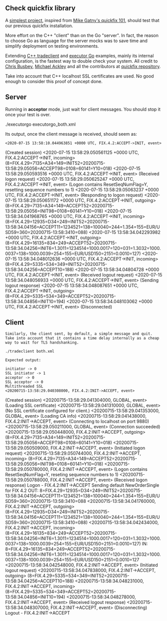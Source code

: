 ## Check quickfix library

A [simplest project](simplest/README.md), inspired from [Mike Gatny's quickfix 101](https://github.com/mgatny/quickfix_101), should test that our previous quickfix installation.

More effort on the C++ "client" than on the Go "server". In fact, the reason to choose Go as language for the server mocks was to save time and simplify deployment on testing environments.

Extending [C++ tradeclient]() and [executor Go](https://github.com/quickfixgo/examples) examples, mainly its internal configuration, is the fastest way to double check your system. All credit to [Chris Busbey](https://github.com/cbusbey), [Michael Ackley](https://github.com/ackleymi) and all the contributors at [quickfix repository](https://github.com/quickfix/quickfix).

Take into account that C++ localhost SSL certificates are used. No good enough to consider this proof of concept done.

## Server

Running in **acceptor** mode, just wait for client messages. You should stop it once your test is over.

./executorgo executorgo_both.xml

Its output, once the client message is received, should seem as:

    <2020-07-15 13:58:10.044963851 +0000 UTC, FIX.4.2:ACCEPT->INIT, event>
(Created session)
    <2020-07-15 13:58:29.050561125 +0000 UTC, FIX.4.2:ACCEPT->INIT, incoming>
(8=FIX.4.29=7135=A34=149=INIT52=20200715-13:58:29.05056=ACCEPT98=0108=60141=Y10=018)
    <2020-07-15 13:58:29.050593516 +0000 UTC, FIX.4.2:ACCEPT->INIT, event>
(Received logon request)
    <2020-07-15 13:58:29.050625247 +0000 UTC, FIX.4.2:ACCEPT->INIT, event>
(Logon contains ResetSeqNumFlag=Y, resetting sequence numbers to 1)
    <2020-07-15 13:58:29.05063237 +0000 UTC, FIX.4.2:ACCEPT->INIT, event>
(Responding to logon request)
    <2020-07-15 13:58:29.050651172 +0000 UTC, FIX.4.2:ACCEPT->INIT, outgoing>
(8=FIX.4.29=7135=A34=149=ACCEPT52=20200715-13:58:29.05056=INIT98=0108=60141=Y10=018)
    <2020-07-15 13:58:34.041968765 +0000 UTC, FIX.4.2:ACCEPT->INIT, incoming>
(8=FIX.4.29=12935=D34=249=INIT52=20200715-13:58:34.04156=ACCEPT11=1234521=138=100040=244=1.354=155=EUR/USD59=360=20200715-13:58:3410=088)
    <2020-07-15 13:58:34.042293982 +0000 UTC, FIX.4.2:ACCEPT->INIT, outgoing>
(8=FIX.4.29=16135=834=249=ACCEPT52=20200715-13:58:34.04256=INIT6=1.3011=1234514=1000.0017=120=031=1.3032=1000.0037=138=1000.0039=254=155=EUR/USD150=2151=0.0010=127)
    <2020-07-15 13:58:34.048012636 +0000 UTC, FIX.4.2:ACCEPT->INIT, incoming>
(8=FIX.4.29=5335=534=349=INIT52=20200715-13:58:34.04256=ACCEPT10=188)
    <2020-07-15 13:58:34.04804728 +0000 UTC, FIX.4.2:ACCEPT->INIT, event>
(Received logout request)
    <2020-07-15 13:58:34.048056933 +0000 UTC, FIX.4.2:ACCEPT->INIT, event>
(Sending logout response)
    <2020-07-15 13:58:34.048087651 +0000 UTC, FIX.4.2:ACCEPT->INIT, outgoing>
(8=FIX.4.29=5335=534=349=ACCEPT52=20200715-13:58:34.04856=INIT10=194)
    <2020-07-15 13:58:34.048103062 +0000 UTC, FIX.4.2:ACCEPT->INIT, event>
(Disconnected)

## Client

    Similarly, the client sent, by default, a simple message and quit. Take into account that it contains a time delay internally as a cheap way to wait for TLS handshanking.

    ./tradeclient both.xml

    Expected output:

    initiator -> 0
    SSL initiator -> 1
    acceptor -> 0
    SSL acceptor -> 0
    Multithreaded SSL
    <20200715-13:58:29.040308000, FIX.4.2:INIT->ACCEPT, event>
(Created session)
    <20200715-13:58:29.041304000, GLOBAL, event>
(Loading SSL certificate)
    <20200715-13:58:29.041310000, GLOBAL, event>
(No SSL certificate configured for client.)
    <20200715-13:58:29.041353000, GLOBAL, event>
(Loading CA info)
    <20200715-13:58:29.041438000, FIX.4.2:INIT->ACCEPT, event>
(Connecting to localhost on port 9880)
    <20200715-13:58:29.050211000, GLOBAL, event>
(Connection succeeded)
    <20200715-13:58:29.050448000, FIX.4.2:INIT->ACCEPT, outgoing>
(8=FIX.4.29=7135=A34=149=INIT52=20200715-13:58:29.05056=ACCEPT98=0108=60141=Y10=018)
    <20200715-13:58:29.050509000, FIX.4.2:INIT->ACCEPT, event>
(Initiated logon request)
    <20200715-13:58:29.050744000, FIX.4.2:INIT->ACCEPT, incoming>
(8=FIX.4.29=7135=A34=149=ACCEPT52=20200715-13:58:29.05056=INIT98=0108=60141=Y10=018)
    <20200715-13:58:29.050780000, FIX.4.2:INIT->ACCEPT, event>
(Logon contains ResetSeqNumFlag=Y, reseting sequence numbers to 1)
    <20200715-13:58:29.050788000, FIX.4.2:INIT->ACCEPT, event>
(Received logon response)
    Logon - FIX.4.2:INIT->ACCEPT
    Sending default NewOrderSingle for FIX 4.2
    OUT: 8=FIX.4.29=12935=D34=249=INIT52=20200715-13:58:34.04156=ACCEPT11=1234521=138=100040=244=1.354=155=EUR/USD59=360=20200715-13:58:3410=088
    <20200715-13:58:34.041760000, FIX.4.2:INIT->ACCEPT, outgoing>
(8=FIX.4.29=12935=D34=249=INIT52=20200715-13:58:34.04156=ACCEPT11=1234521=138=100040=244=1.354=155=EUR/USD59=360=20200715-13:58:3410=088)
    <20200715-13:58:34.042434000, FIX.4.2:INIT->ACCEPT, incoming>
(8=FIX.4.29=16135=834=249=ACCEPT52=20200715-13:58:34.04256=INIT6=1.3011=1234514=1000.0017=120=031=1.3032=1000.0037=138=1000.0039=254=155=EUR/USD150=2151=0.0010=127)
    IN: 8=FIX.4.29=16135=834=249=ACCEPT52=20200715-13:58:34.04256=INIT6=1.3011=1234514=1000.0017=120=031=1.3032=1000.0037=138=1000.0039=254=155=EUR/USD150=2151=0.0010=127
    <20200715-13:58:34.042548000, FIX.4.2:INIT->ACCEPT, event>
(Initiated logout request)
    <20200715-13:58:34.047838000, FIX.4.2:INIT->ACCEPT, outgoing>
(8=FIX.4.29=5335=534=349=INIT52=20200715-13:58:34.04256=ACCEPT10=188)
    <20200715-13:58:34.048231000, FIX.4.2:INIT->ACCEPT, incoming>
(8=FIX.4.29=5335=534=349=ACCEPT52=20200715-13:58:34.04856=INIT10=194)
    <20200715-13:58:34.048278000, FIX.4.2:INIT->ACCEPT, event>
(Received logout response)
    <20200715-13:58:34.048307000, FIX.4.2:INIT->ACCEPT, event>
(Disconnecting)
    Logout - FIX.4.2:INIT->ACCEPT

